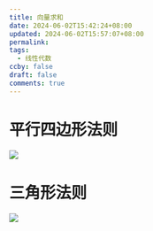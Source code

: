 ```yaml
---
title: 向量求和
date: 2024-06-02T15:42:24+08:00
updated: 2024-06-02T15:57:07+08:00
permalink: 
tags:
  - 线性代数
ccby: false
draft: false
comments: true
---
```

# 平行四边形法则

![](https://cdn.iceprosurface.com/upload/md/Pasted%20image%2020240602154433.png)

# 三角形法则


![](https://cdn.iceprosurface.com/upload/md/Pasted%20image%2020240602154445.png)